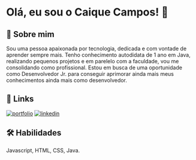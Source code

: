
# Olá, eu sou o Caique Campos! 👋


## 🚀 Sobre mim
Sou uma pessoa apaixonada por tecnologia, dedicada e com vontade de aprender sempre mais.
Tenho conhecimento autodidata de 1 ano em Java, realizando pequenos projetos e em parelelo com a faculdade, vou me consolidando como profissional.
Estou em busca de uma oportunidade como Desenvolvedor Jr. para conseguir aprimorar ainda mais meus conhecimentos ainda mais como desenvolvedor.



## 🔗 Links
[![portfolio](https://img.shields.io/badge/my_portfolio-000?style=for-the-badge&logo=ko-fi&logoColor=white)]()
[![linkedin](https://img.shields.io/badge/linkedin-0A66C2?style=for-the-badge&logo=linkedin&logoColor=white)](https://www.linkedin.com/in/caique-campos-128033180/)

## 🛠 Habilidades
Javascript, HTML, CSS, Java.

